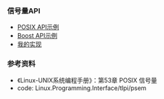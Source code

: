 ### 信号量API

- [POSIX API示例](linux)
- [Boost API示例](boost)
- [我的实现](my_impl)

### 参考资料

- 《Linux-UNIX系统编程手册》：第53章 POSIX 信号量
- code: Linux.Programming.Interface/tlpi/psem
